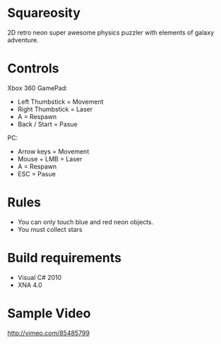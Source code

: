 Squareosity
===========

2D retro neon super awesome physics puzzler with elements of galaxy adventure. 

Controls
========

Xbox 360 GamePad:
- Left Thumbstick = Movement
- Right Thumbstick = Laser
- A = Respawn 
- Back / Start = Pasue


PC:
- Arrow keys = Movement 
- Mouse + LMB = Laser 
- A = Respawn
- ESC = Pasue

Rules
=====

- You can only touch blue and red neon objects.
- You must collect stars

Build requirements
==================
- Visual C# 2010
- XNA 4.0

Sample Video
============
http://vimeo.com/85485799
